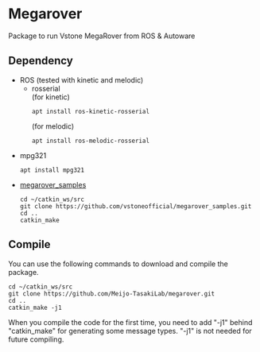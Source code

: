 # Megarover

Package to run Vstone MegaRover from ROS & Autoware

## Dependency

- ROS (tested with kinetic and melodic)
	* rosserial  
        (for kinetic)  
        ```
        apt install ros-kinetic-rosserial
        ```  
        (for melodic)  
        ```
        apt install ros-melodic-rosserial
        ```  
- mpg321  
    ```
    apt install mpg321
    ```  
- [megarover_samples](https://github.com/vstoneofficial/megarover_samples.git)
    ```
    cd ~/catkin_ws/src  
    git clone https://github.com/vstoneofficial/megarover_samples.git  
    cd ..  
    catkin_make  
    ```  

## Compile

You can use the following commands to download and compile the package.

```
cd ~/catkin_ws/src
git clone https://github.com/Meijo-TasakiLab/megarover.git
cd ..
catkin_make -j1
```

When you compile the code for the first time, you need to add "-j1" behind "catkin_make" for generating some message types. "-j1" is not needed for future compiling.

